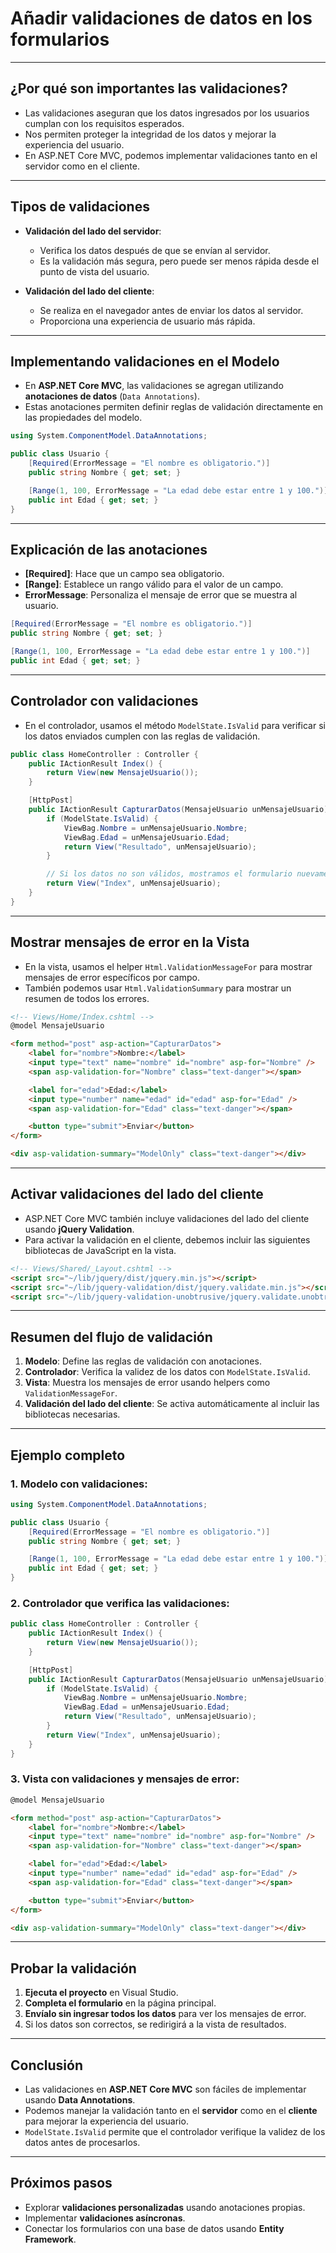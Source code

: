# Añadir validaciones de datos en los formularios

---

## ¿Por qué son importantes las validaciones?

- Las validaciones aseguran que los datos ingresados por los usuarios cumplan con los requisitos esperados.
- Nos permiten proteger la integridad de los datos y mejorar la experiencia del usuario.
- En ASP.NET Core MVC, podemos implementar validaciones tanto en el servidor como en el cliente.

---

## Tipos de validaciones

- **Validación del lado del servidor**:
  - Verifica los datos después de que se envían al servidor.
  - Es la validación más segura, pero puede ser menos rápida desde el punto de vista del usuario.
  
- **Validación del lado del cliente**:
  - Se realiza en el navegador antes de enviar los datos al servidor.
  - Proporciona una experiencia de usuario más rápida.

---

## Implementando validaciones en el Modelo

- En **ASP.NET Core MVC**, las validaciones se agregan utilizando **anotaciones de datos** (`Data Annotations`).
- Estas anotaciones permiten definir reglas de validación directamente en las propiedades del modelo.

```csharp
using System.ComponentModel.DataAnnotations;

public class Usuario {
    [Required(ErrorMessage = "El nombre es obligatorio.")]
    public string Nombre { get; set; }

    [Range(1, 100, ErrorMessage = "La edad debe estar entre 1 y 100.")]
    public int Edad { get; set; }
}
```

---

## Explicación de las anotaciones

- **[Required]**: Hace que un campo sea obligatorio.
- **[Range]**: Establece un rango válido para el valor de un campo.
- **ErrorMessage**: Personaliza el mensaje de error que se muestra al usuario.

```csharp
[Required(ErrorMessage = "El nombre es obligatorio.")]
public string Nombre { get; set; }

[Range(1, 100, ErrorMessage = "La edad debe estar entre 1 y 100.")]
public int Edad { get; set; }
```

---

## Controlador con validaciones

- En el controlador, usamos el método `ModelState.IsValid` para verificar si los datos enviados cumplen con las reglas de validación.

```csharp
public class HomeController : Controller {
    public IActionResult Index() {
        return View(new MensajeUsuario());
    }

    [HttpPost]
    public IActionResult CapturarDatos(MensajeUsuario unMensajeUsuario) {
        if (ModelState.IsValid) {
            ViewBag.Nombre = unMensajeUsuario.Nombre;
            ViewBag.Edad = unMensajeUsuario.Edad;
            return View("Resultado", unMensajeUsuario);
        }

        // Si los datos no son válidos, mostramos el formulario nuevamente con los mensajes de error.
        return View("Index", unMensajeUsuario);
    }
}
```

---

## Mostrar mensajes de error en la Vista

- En la vista, usamos el helper `Html.ValidationMessageFor` para mostrar mensajes de error específicos por campo.
- También podemos usar `Html.ValidationSummary` para mostrar un resumen de todos los errores.

```html
<!-- Views/Home/Index.cshtml -->
@model MensajeUsuario

<form method="post" asp-action="CapturarDatos">
    <label for="nombre">Nombre:</label>
    <input type="text" name="nombre" id="nombre" asp-for="Nombre" />
    <span asp-validation-for="Nombre" class="text-danger"></span>

    <label for="edad">Edad:</label>
    <input type="number" name="edad" id="edad" asp-for="Edad" />
    <span asp-validation-for="Edad" class="text-danger"></span>

    <button type="submit">Enviar</button>
</form>

<div asp-validation-summary="ModelOnly" class="text-danger"></div>
```

---

## Activar validaciones del lado del cliente

- ASP.NET Core MVC también incluye validaciones del lado del cliente usando **jQuery Validation**.
- Para activar la validación en el cliente, debemos incluir las siguientes bibliotecas de JavaScript en la vista.

```html
<!-- Views/Shared/_Layout.cshtml -->
<script src="~/lib/jquery/dist/jquery.min.js"></script>
<script src="~/lib/jquery-validation/dist/jquery.validate.min.js"></script>
<script src="~/lib/jquery-validation-unobtrusive/jquery.validate.unobtrusive.min.js"></script>
```

---

## Resumen del flujo de validación

1. **Modelo**: Define las reglas de validación con anotaciones.
2. **Controlador**: Verifica la validez de los datos con `ModelState.IsValid`.
3. **Vista**: Muestra los mensajes de error usando helpers como `ValidationMessageFor`.
4. **Validación del lado del cliente**: Se activa automáticamente al incluir las bibliotecas necesarias.

---

## Ejemplo completo

### 1. Modelo con validaciones:

```csharp
using System.ComponentModel.DataAnnotations;

public class Usuario {
    [Required(ErrorMessage = "El nombre es obligatorio.")]
    public string Nombre { get; set; }

    [Range(1, 100, ErrorMessage = "La edad debe estar entre 1 y 100.")]
    public int Edad { get; set; }
}
```

### 2. Controlador que verifica las validaciones:

```csharp
public class HomeController : Controller {
    public IActionResult Index() {
        return View(new MensajeUsuario());
    }

    [HttpPost]
    public IActionResult CapturarDatos(MensajeUsuario unMensajeUsuario) {
        if (ModelState.IsValid) {
            ViewBag.Nombre = unMensajeUsuario.Nombre;
            ViewBag.Edad = unMensajeUsuario.Edad;
            return View("Resultado", unMensajeUsuario);
        }
        return View("Index", unMensajeUsuario);
    }
}
```

### 3. Vista con validaciones y mensajes de error:

```html
@model MensajeUsuario

<form method="post" asp-action="CapturarDatos">
    <label for="nombre">Nombre:</label>
    <input type="text" name="nombre" id="nombre" asp-for="Nombre" />
    <span asp-validation-for="Nombre" class="text-danger"></span>

    <label for="edad">Edad:</label>
    <input type="number" name="edad" id="edad" asp-for="Edad" />
    <span asp-validation-for="Edad" class="text-danger"></span>

    <button type="submit">Enviar</button>
</form>

<div asp-validation-summary="ModelOnly" class="text-danger"></div>
```

---

## Probar la validación

1. **Ejecuta el proyecto** en Visual Studio.
2. **Completa el formulario** en la página principal.
3. **Envíalo sin ingresar todos los datos** para ver los mensajes de error.
4. Si los datos son correctos, se redirigirá a la vista de resultados.

---

## Conclusión

- Las validaciones en **ASP.NET Core MVC** son fáciles de implementar usando **Data Annotations**.
- Podemos manejar la validación tanto en el **servidor** como en el **cliente** para mejorar la experiencia del usuario.
- `ModelState.IsValid` permite que el controlador verifique la validez de los datos antes de procesarlos.

---

## Próximos pasos

- Explorar **validaciones personalizadas** usando anotaciones propias.
- Implementar **validaciones asíncronas**.
- Conectar los formularios con una base de datos usando **Entity Framework**.
